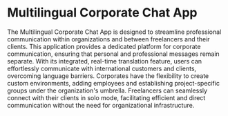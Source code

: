 

# Multilingual Corporate Chat App

The Multilingual Corporate Chat App is designed to streamline professional communication within organizations and between freelancers and their clients. This application provides a dedicated platform for corporate communication, ensuring that personal and professional messages remain separate. With its integrated, real-time translation feature, users can effortlessly communicate with international customers and clients, overcoming language barriers. Corporates have the flexibility to create custom environments, adding employees and establishing project-specific groups under the organization's umbrella. Freelancers can seamlessly connect with their clients in solo mode, facilitating efficient and direct communication without the need for organizational infrastructure.

